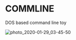 # COMMLINE
DOS based command line toy

![photo_2020-01-29_03-45-50](https://user-images.githubusercontent.com/69091357/95182982-00064380-07ce-11eb-881a-f79917ec73b6.jpg)
